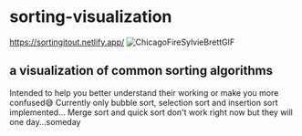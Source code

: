 # sorting-visualization 
https://sortingitout.netlify.app/
![ChicagoFireSylvieBrettGIF](https://github.com/sahilsol0/sorting-visualization/assets/161235100/f8ccfb7d-93f6-4443-b327-ff945036a7bb)

## a visualization of common sorting algorithms
Intended to help you better understand their working or make you more confused😅
Currently only bubble sort, selection  sort and insertion sort implemented...
Merge sort and quick sort don't work right now but they will one day...someday
